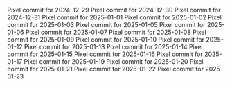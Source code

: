 Pixel commit for 2024-12-29
Pixel commit for 2024-12-30
Pixel commit for 2024-12-31
Pixel commit for 2025-01-01
Pixel commit for 2025-01-02
Pixel commit for 2025-01-03
Pixel commit for 2025-01-05
Pixel commit for 2025-01-06
Pixel commit for 2025-01-07
Pixel commit for 2025-01-08
Pixel commit for 2025-01-09
Pixel commit for 2025-01-10
Pixel commit for 2025-01-12
Pixel commit for 2025-01-13
Pixel commit for 2025-01-14
Pixel commit for 2025-01-15
Pixel commit for 2025-01-16
Pixel commit for 2025-01-17
Pixel commit for 2025-01-19
Pixel commit for 2025-01-20
Pixel commit for 2025-01-21
Pixel commit for 2025-01-22
Pixel commit for 2025-01-23
